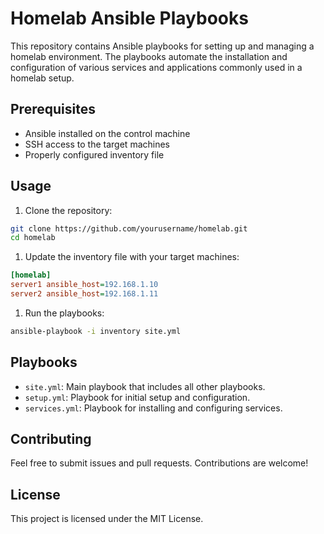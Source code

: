 # Homelab Ansible Playbooks

This repository contains Ansible playbooks for setting up and managing a homelab environment. The playbooks automate the installation and configuration of various services and applications commonly used in a homelab setup.

## Prerequisites

- Ansible installed on the control machine
- SSH access to the target machines
- Properly configured inventory file

## Usage

1. Clone the repository:

```sh
git clone https://github.com/yourusername/homelab.git
cd homelab
```

1. Update the inventory file with your target machines:

```ini
[homelab]
server1 ansible_host=192.168.1.10
server2 ansible_host=192.168.1.11
```

1. Run the playbooks:

```sh
ansible-playbook -i inventory site.yml
```

## Playbooks

- `site.yml`: Main playbook that includes all other playbooks.
- `setup.yml`: Playbook for initial setup and configuration.
- `services.yml`: Playbook for installing and configuring services.

## Contributing

Feel free to submit issues and pull requests. Contributions are welcome!

## License

This project is licensed under the MIT License.
